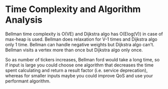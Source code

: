 # Time Complexity and Algorithm Analysis

Bellman time complexity is O(VE) and Dijkstra algo has O(Elog(V)) in case of max-heap is used.
Bellman does relaxation for V-1 times and Dijkstra algo only 1 time.
Bellman can handle negative weights but Dijkstra algo can't.
Bellman visits a vertex more than once but Dijkstra algo only once.

So as number of tickers increases, Bellman ford would take a long time, so if input is large you could choose one algorithm that decreases the time spent calculating and return a result factor (i.e. service deprecation), whereas for smaller inputs maybe you could improve QoS and use your performant algorithm.
